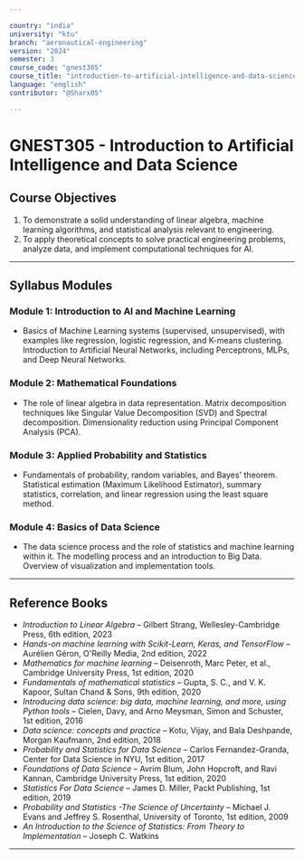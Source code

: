 ```yaml
---

country: "india"
university: "ktu"
branch: "aeronautical-engineering"
version: "2024"
semester: 3
course_code: "gnest305"
course_title: "introduction-to-artificial-intelligence-and-data-science"
language: "english"
contributor: "@Sharx05"

---
```


# GNEST305 - Introduction to Artificial Intelligence and Data Science

## Course Objectives

1.  To demonstrate a solid understanding of linear algebra, machine learning algorithms, and statistical analysis relevant to engineering.
2.  To apply theoretical concepts to solve practical engineering problems, analyze data, and implement computational techniques for AI.

---

## Syllabus Modules

### Module 1: Introduction to AI and Machine Learning

-   Basics of Machine Learning systems (supervised, unsupervised), with examples like regression, logistic regression, and K-means clustering. Introduction to Artificial Neural Networks, including Perceptrons, MLPs, and Deep Neural Networks.

### Module 2: Mathematical Foundations

-   The role of linear algebra in data representation. Matrix decomposition techniques like Singular Value Decomposition (SVD) and Spectral decomposition. Dimensionality reduction using Principal Component Analysis (PCA).

### Module 3: Applied Probability and Statistics

-   Fundamentals of probability, random variables, and Bayes' theorem. Statistical estimation (Maximum Likelihood Estimator), summary statistics, correlation, and linear regression using the least square method.

### Module 4: Basics of Data Science

-   The data science process and the role of statistics and machine learning within it. The modelling process and an introduction to Big Data. Overview of visualization and implementation tools.

---

## Reference Books

-   *Introduction to Linear Algebra* – Gilbert Strang, Wellesley-Cambridge Press, 6th edition, 2023
-   *Hands-on machine learning with Scikit-Learn, Keras, and TensorFlow* – Aurélien Géron, O'Reilly Media, 2nd edition, 2022
-   *Mathematics for machine learning* – Deisenroth, Marc Peter, et al., Cambridge University Press, 1st edition, 2020
-   *Fundamentals of mathematical statistics* – Gupta, S. C., and V. K. Kapoor, Sultan Chand & Sons, 9th edition, 2020
-   *Introducing data science: big data, machine learning, and more, using Python tools* – Cielen, Davy, and Arno Meysman, Simon and Schuster, 1st edition, 2016
-   *Data science: concepts and practice* – Kotu, Vijay, and Bala Deshpande, Morgan Kaufmann, 2nd edition, 2018
-   *Probability and Statistics for Data Science* – Carlos Fernandez-Granda, Center for Data Science in NYU, 1st edition, 2017
-   *Foundations of Data Science* – Avrim Blum, John Hopcroft, and Ravi Kannan, Cambridge University Press, 1st edition, 2020
-   *Statistics For Data Science* – James D. Miller, Packt Publishing, 1st edition, 2019
-   *Probability and Statistics -The Science of Uncertainty* – Michael J. Evans and Jeffrey S. Rosenthal, University of Toronto, 1st edition, 2009
-   *An Introduction to the Science of Statistics: From Theory to Implementation* – Joseph C. Watkins

---
